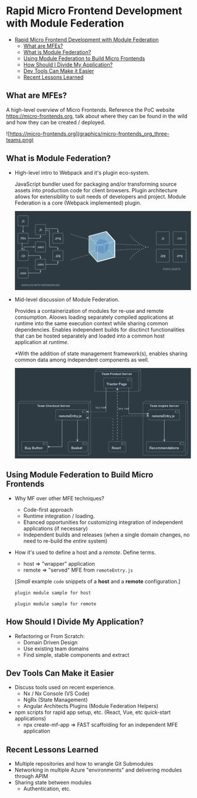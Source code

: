 # Rapid Micro Frontend Development with Module Federation

- [Rapid Micro Frontend Development with Module Federation](#rapid-micro-frontend-development-with-module-federation)
  - [What are MFEs?](#what-are-mfes)
  - [What is Module Federation?](#what-is-module-federation)
  - [Using Module Federation to Build Micro Frontends](#using-module-federation-to-build-micro-frontends)
  - [How Should I Divide My Application?](#how-should-i-divide-my-application)
  - [Dev Tools Can Make it Easier](#dev-tools-can-make-it-easier)
  - [Recent Lessons Learned](#recent-lessons-learned)

## What are MFEs?
A high-level overview of Micro Frontends.  Reference the PoC website https://micro-frontends.org, talk about where they can be found in the wild and how they can be created / deployed.

![https://micro-frontends.org](graphics/micro-frontends_org_three-teams.png)

## What is Module Federation?
- High-level intro to Webpack and it's plugin eco-system.
   
   JavaScript bundler used for packaging and/or transforming source assets into production code for client browsers.  Plugin architecture allows for extensibility to suit needs of developers and project.  Module Federation is a core (Webpack implemented) plugin.

   ![Picture](graphics/webpack_pictogram.png)

- Mid-level discussion of Module Federation.

   Provides a containerization of modules for re-use and remote consumption.  Aloows loading separately compiled applications at runtime into the same execution context while sharing common dependencies.  Enables independent builds for disctinct functionalities that can be hosted separately and loaded into a common host application at _runtime_.

   *With the addition of state management framework(s), enables sharing common data among independent components as well.

   ![Graphic here of modules _through_ remoteEntry.js **CONTAINER**](graphics/ModuleFederationVisual.png)

## Using Module Federation to Build Micro Frontends
- Why MF over other MFE techniques?
   - Code-first approach
   - Runtime integration / loading.
   - Ehanced opportunities for customizing integration of independent applications (if necessary)
   - Independent builds and releases (when a single domain changes, no need to re-build the _entire_ system)
   
- How it's used to define a host and a _remote_.  Define terms.
   - host => "wrapper" application
   - remote => "served" MFE from `remoteEntry.js`

   [_Small_ example `code` snippets of a **host** and a 
   **remote** configuration.]
   ```
   plugin module sample for host
   ```
   ```
   plugin module sample for remote
   ```

## How Should I Divide My Application?
- Refactoring or From Scratch:
   - Domain Driven Design
   - Use existing team domains
   - Find simple, stable components and extract

## Dev Tools Can Make it Easier
- Discuss tools used on recent experience.  
   - Nx / Nx Console (VS Code)
   - NgRx (State Management)
   - Angular Architects Plugins (Module Federation Helpers)
- npm scripts for rapid app setup, etc.  (React, Vue, etc quick-start applications)
   - npx create-mf-app => FAST scaffolding for an independent MFE application


## Recent Lessons Learned
- Multiple repositories and how to wrangle Git Submodules
- Networking in multiple Azure "environments" and delivering modules through APIM
- Sharing state between modules
  - Authentication, etc.